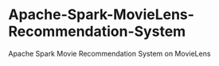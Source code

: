 # Apache-Spark-MovieLens-Recommendation-System
Apache Spark Movie Recommendation System on MovieLens

